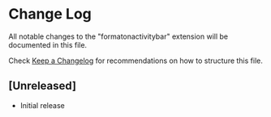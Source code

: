 # Change Log

All notable changes to the "formatonactivitybar" extension will be documented in this file.

Check [Keep a Changelog](http://keepachangelog.com/) for recommendations on how to structure this file.

## [Unreleased]

- Initial release